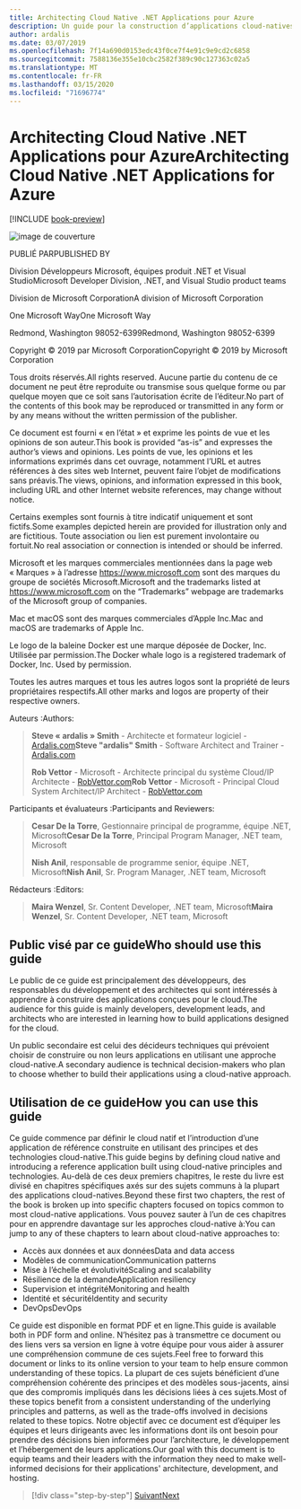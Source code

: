 ```yaml
---
title: Architecting Cloud Native .NET Applications pour Azure
description: Un guide pour la construction d’applications cloud-natives tirant parti des conteneurs, des microservices et des fonctionnalités sans serveur d’Azure.
author: ardalis
ms.date: 03/07/2019
ms.openlocfilehash: 7f14a690d0153edc43f0ce7f4e91c9e9cd2c6858
ms.sourcegitcommit: 7588136e355e10cbc2582f389c90c127363c02a5
ms.translationtype: MT
ms.contentlocale: fr-FR
ms.lasthandoff: 03/15/2020
ms.locfileid: "71696774"
---
```

# <a name="architecting-cloud-native-net-applications-for-azure"></a><span data-ttu-id="fcea3-103">Architecting Cloud Native .NET Applications pour Azure</span><span class="sxs-lookup"><span data-stu-id="fcea3-103">Architecting Cloud Native .NET Applications for Azure</span></span>

[!INCLUDE [book-preview](../../../includes/book-preview.md)]

![image de couverture](./media/cover.png)

<span data-ttu-id="fcea3-105">PUBLIÉ PAR</span><span class="sxs-lookup"><span data-stu-id="fcea3-105">PUBLISHED BY</span></span>

<span data-ttu-id="fcea3-106">Division Développeurs Microsoft, équipes produit .NET et Visual Studio</span><span class="sxs-lookup"><span data-stu-id="fcea3-106">Microsoft Developer Division, .NET, and Visual Studio product teams</span></span>

<span data-ttu-id="fcea3-107">Division de Microsoft Corporation</span><span class="sxs-lookup"><span data-stu-id="fcea3-107">A division of Microsoft Corporation</span></span>

<span data-ttu-id="fcea3-108">One Microsoft Way</span><span class="sxs-lookup"><span data-stu-id="fcea3-108">One Microsoft Way</span></span>

<span data-ttu-id="fcea3-109">Redmond, Washington 98052-6399</span><span class="sxs-lookup"><span data-stu-id="fcea3-109">Redmond, Washington 98052-6399</span></span>

<span data-ttu-id="fcea3-110">Copyright © 2019 par Microsoft Corporation</span><span class="sxs-lookup"><span data-stu-id="fcea3-110">Copyright © 2019 by Microsoft Corporation</span></span>

<span data-ttu-id="fcea3-111">Tous droits réservés.</span><span class="sxs-lookup"><span data-stu-id="fcea3-111">All rights reserved.</span></span> <span data-ttu-id="fcea3-112">Aucune partie du contenu de ce document ne peut être reproduite ou transmise sous quelque forme ou par quelque moyen que ce soit sans l’autorisation écrite de l’éditeur.</span><span class="sxs-lookup"><span data-stu-id="fcea3-112">No part of the contents of this book may be reproduced or transmitted in any form or by any means without the written permission of the publisher.</span></span>

<span data-ttu-id="fcea3-113">Ce document est fourni « en l’état » et exprime les points de vue et les opinions de son auteur.</span><span class="sxs-lookup"><span data-stu-id="fcea3-113">This book is provided “as-is” and expresses the author’s views and opinions.</span></span> <span data-ttu-id="fcea3-114">Les points de vue, les opinions et les informations exprimés dans cet ouvrage, notamment l’URL et autres références à des sites web Internet, peuvent faire l’objet de modifications sans préavis.</span><span class="sxs-lookup"><span data-stu-id="fcea3-114">The views, opinions, and information expressed in this book, including URL and other Internet website references, may change without notice.</span></span>

<span data-ttu-id="fcea3-115"> Certains exemples sont fournis à titre indicatif uniquement et sont fictifs.</span><span class="sxs-lookup"><span data-stu-id="fcea3-115">Some examples depicted herein are provided for illustration only and are fictitious.</span></span> <span data-ttu-id="fcea3-116">Toute association ou lien est purement involontaire ou fortuit.</span><span class="sxs-lookup"><span data-stu-id="fcea3-116">No real association or connection is intended or should be inferred.</span></span>

<span data-ttu-id="fcea3-117">Microsoft et les marques commerciales mentionnées dans la page web « Marques » à l’adresse https://www.microsoft.com sont des marques du groupe de sociétés Microsoft.</span><span class="sxs-lookup"><span data-stu-id="fcea3-117">Microsoft and the trademarks listed at https://www.microsoft.com on the “Trademarks” webpage are trademarks of the Microsoft group of companies.</span></span>

<span data-ttu-id="fcea3-118">Mac et macOS sont des marques commerciales d’Apple Inc.</span><span class="sxs-lookup"><span data-stu-id="fcea3-118">Mac and macOS are trademarks of Apple Inc.</span></span>

<span data-ttu-id="fcea3-119">Le logo de la baleine Docker est une marque déposée de Docker, Inc. Utilisée par permission.</span><span class="sxs-lookup"><span data-stu-id="fcea3-119">The Docker whale logo is a registered trademark of Docker, Inc. Used by permission.</span></span>

<span data-ttu-id="fcea3-120">Toutes les autres marques et tous les autres logos sont la propriété de leurs propriétaires respectifs.</span><span class="sxs-lookup"><span data-stu-id="fcea3-120">All other marks and logos are property of their respective owners.</span></span>

<span data-ttu-id="fcea3-121">Auteurs :</span><span class="sxs-lookup"><span data-stu-id="fcea3-121">Authors:</span></span>

> <span data-ttu-id="fcea3-122">**Steve « ardalis » Smith** - Architecte et formateur logiciel - [Ardalis.com](https://ardalis.com)</span><span class="sxs-lookup"><span data-stu-id="fcea3-122">**Steve "ardalis" Smith** - Software Architect and Trainer - [Ardalis.com](https://ardalis.com)</span></span>
>
> <span data-ttu-id="fcea3-123">**Rob Vettor** - Microsoft - Architecte principal du système Cloud/IP Architecte - [RobVettor.com](https://robvettor.com)</span><span class="sxs-lookup"><span data-stu-id="fcea3-123">**Rob Vettor** - Microsoft - Principal Cloud System Architect/IP Architect - [RobVettor.com](https://robvettor.com)</span></span>

<span data-ttu-id="fcea3-124">Participants et évaluateurs :</span><span class="sxs-lookup"><span data-stu-id="fcea3-124">Participants and Reviewers:</span></span>

> <span data-ttu-id="fcea3-125">**Cesar De la Torre**, Gestionnaire principal de programme, équipe .NET, Microsoft</span><span class="sxs-lookup"><span data-stu-id="fcea3-125">**Cesar De la Torre**, Principal Program Manager, .NET team, Microsoft</span></span>
>
> <span data-ttu-id="fcea3-126">**Nish Anil**, responsable de programme senior, équipe .NET, Microsoft</span><span class="sxs-lookup"><span data-stu-id="fcea3-126">**Nish Anil**, Sr. Program Manager, .NET team, Microsoft</span></span>

<span data-ttu-id="fcea3-127">Rédacteurs :</span><span class="sxs-lookup"><span data-stu-id="fcea3-127">Editors:</span></span>

> <span data-ttu-id="fcea3-128">**Maira Wenzel**, Sr. Content Developer, .NET team, Microsoft</span><span class="sxs-lookup"><span data-stu-id="fcea3-128">**Maira Wenzel**, Sr. Content Developer, .NET team, Microsoft</span></span>

## <a name="who-should-use-this-guide"></a><span data-ttu-id="fcea3-129">Public visé par ce guide</span><span class="sxs-lookup"><span data-stu-id="fcea3-129">Who should use this guide</span></span>

<span data-ttu-id="fcea3-130">Le public de ce guide est principalement des développeurs, des responsables du développement et des architectes qui sont intéressés à apprendre à construire des applications conçues pour le cloud.</span><span class="sxs-lookup"><span data-stu-id="fcea3-130">The audience for this guide is mainly developers, development leads, and architects who are interested in learning how to build applications designed for the cloud.</span></span>

<span data-ttu-id="fcea3-131">Un public secondaire est celui des décideurs techniques qui prévoient choisir de construire ou non leurs applications en utilisant une approche cloud-native.</span><span class="sxs-lookup"><span data-stu-id="fcea3-131">A secondary audience is technical decision-makers who plan to choose whether to build their applications using a cloud-native approach.</span></span>

## <a name="how-you-can-use-this-guide"></a><span data-ttu-id="fcea3-132">Utilisation de ce guide</span><span class="sxs-lookup"><span data-stu-id="fcea3-132">How you can use this guide</span></span>

<span data-ttu-id="fcea3-133">Ce guide commence par définir le cloud natif et l’introduction d’une application de référence construite en utilisant des principes et des technologies cloud-native.</span><span class="sxs-lookup"><span data-stu-id="fcea3-133">This guide begins by defining cloud native and introducing a reference application built using cloud-native principles and technologies.</span></span> <span data-ttu-id="fcea3-134">Au-delà de ces deux premiers chapitres, le reste du livre est divisé en chapitres spécifiques axés sur des sujets communs à la plupart des applications cloud-natives.</span><span class="sxs-lookup"><span data-stu-id="fcea3-134">Beyond these first two chapters, the rest of the book is broken up into specific chapters focused on topics common to most cloud-native applications.</span></span> <span data-ttu-id="fcea3-135">Vous pouvez sauter à l’un de ces chapitres pour en apprendre davantage sur les approches cloud-native à:</span><span class="sxs-lookup"><span data-stu-id="fcea3-135">You can jump to any of these chapters to learn about cloud-native approaches to:</span></span>

- <span data-ttu-id="fcea3-136">Accès aux données et aux données</span><span class="sxs-lookup"><span data-stu-id="fcea3-136">Data and data access</span></span>
- <span data-ttu-id="fcea3-137">Modèles de communication</span><span class="sxs-lookup"><span data-stu-id="fcea3-137">Communication patterns</span></span>
- <span data-ttu-id="fcea3-138">Mise à l’échelle et évolutivité</span><span class="sxs-lookup"><span data-stu-id="fcea3-138">Scaling and scalability</span></span>
- <span data-ttu-id="fcea3-139">Résilience de la demande</span><span class="sxs-lookup"><span data-stu-id="fcea3-139">Application resiliency</span></span>
- <span data-ttu-id="fcea3-140">Supervision et intégrité</span><span class="sxs-lookup"><span data-stu-id="fcea3-140">Monitoring and health</span></span>
- <span data-ttu-id="fcea3-141">Identité et sécurité</span><span class="sxs-lookup"><span data-stu-id="fcea3-141">Identity and security</span></span>
- <span data-ttu-id="fcea3-142">DevOps</span><span class="sxs-lookup"><span data-stu-id="fcea3-142">DevOps</span></span>

<span data-ttu-id="fcea3-143">Ce guide est disponible en format PDF et en ligne.</span><span class="sxs-lookup"><span data-stu-id="fcea3-143">This guide is available both in PDF form and online.</span></span> <span data-ttu-id="fcea3-144">N’hésitez pas à transmettre ce document ou des liens vers sa version en ligne à votre équipe pour vous aider à assurer une compréhension commune de ces sujets.</span><span class="sxs-lookup"><span data-stu-id="fcea3-144">Feel free to forward this document or links to its online version to your team to help ensure common understanding of these topics.</span></span> <span data-ttu-id="fcea3-145">La plupart de ces sujets bénéficient d’une compréhension cohérente des principes et des modèles sous-jacents, ainsi que des compromis impliqués dans les décisions liées à ces sujets.</span><span class="sxs-lookup"><span data-stu-id="fcea3-145">Most of these topics benefit from a consistent understanding of the underlying principles and patterns, as well as the trade-offs involved in decisions related to these topics.</span></span> <span data-ttu-id="fcea3-146">Notre objectif avec ce document est d’équiper les équipes et leurs dirigeants avec les informations dont ils ont besoin pour prendre des décisions bien informées pour l’architecture, le développement et l’hébergement de leurs applications.</span><span class="sxs-lookup"><span data-stu-id="fcea3-146">Our goal with this document is to equip teams and their leaders with the information they need to make well-informed decisions for their applications' architecture, development, and hosting.</span></span>

>[!div class="step-by-step"]
>[<span data-ttu-id="fcea3-147">Suivant</span><span class="sxs-lookup"><span data-stu-id="fcea3-147">Next</span></span>](introduction.md)
